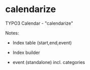 calendarize
===========

TYPO3 Calendar - "calendarize"




Notes:
- Index table (start,end,event)
- Index builder

- event (standalone) incl. categories